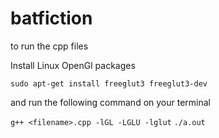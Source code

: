 # batfiction

to run the cpp files

Install Linux OpenGl packages

`sudo apt-get install freeglut3 freeglut3-dev`

and run the following command on your terminal

`g++ <filename>.cpp -lGL -LGLU -lglut`
`./a.out`
